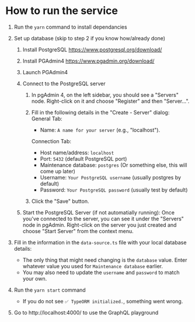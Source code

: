 # How to run the service

1. Run the `yarn` command to install dependancies

2. Set up database (skip to step 2 if you know how/already done)

   1. Install PostgreSQL https://www.postgresql.org/download/

   2. Install PGAdmin4 https://www.pgadmin.org/download/

   3. Launch PGAdmin4

   4. Connect to the PostgreSQL server

      1. In pgAdmin 4, on the left sidebar, you should see a "Servers" node.
         Right-click on it and choose "Register" and then "Server...".
      2. Fill in the following details in the "Create - Server" dialog:
         General Tab:

         - Name: `A name for your server` (e.g., "localhost").

         Connection Tab:

         - Host name/address: `localhost`
         - Port: `5432` (default PostgreSQL port)
         - Maintenance database: `postgres` (Or something else, this will come up later)
         - Username: `Your PostgreSQL username` (usually postgres by default)
         - Password: `Your PostgreSQL password` (usually test by default)

      3. Click the "Save" button.

   5. Start the PostgreSQL Server (if not automatially running):
      Once you've connected to the server, you can see it under the "Servers" node in pgAdmin.
      Right-click on the server you just created and choose "Start Server" from the context menu.

3. Fill in the information in the `data-source.ts` file with your local database details:

   - The only thing that might need changing is the `database` value. Enter whatever value you used for `Maintenance database` earlier.
   - You may also need to update the `username` and `password` to match your own.

4. Run the `yarn start` command

   - If you do not see `✅ TypeORM initialized.`, something went wrong.

5. Go to http://localhost:4000/ to use the GraphQL playground
